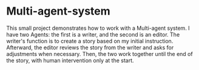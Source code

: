 # Multi-agent-system
This small project demonstrates how to work with a Multi-agent system. I have two Agents: the first is a writer, and the second is an editor. The writer's function is to create a story based on my initial instruction. Afterward, the editor reviews the story from the writer and asks for adjustments when necessary. Then, the two work together until the end of the story, with human intervention only at the start.

